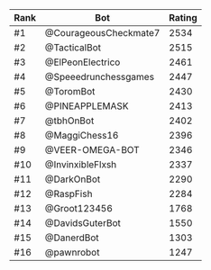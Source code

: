 Rank|Bot|Rating
---|---|---
#1|@CourageousCheckmate7|2534
#2|@TacticalBot|2515
#3|@ElPeonElectrico|2461
#4|@Speeedrunchessgames|2447
#5|@ToromBot|2430
#6|@PINEAPPLEMASK|2413
#7|@tbhOnBot|2402
#8|@MaggiChess16|2396
#9|@VEER-OMEGA-BOT|2346
#10|@InvinxibleFlxsh|2337
#11|@DarkOnBot|2290
#12|@RaspFish|2284
#13|@Groot123456|1768
#14|@DavidsGuterBot|1550
#15|@DanerdBot|1303
#16|@pawnrobot|1247
